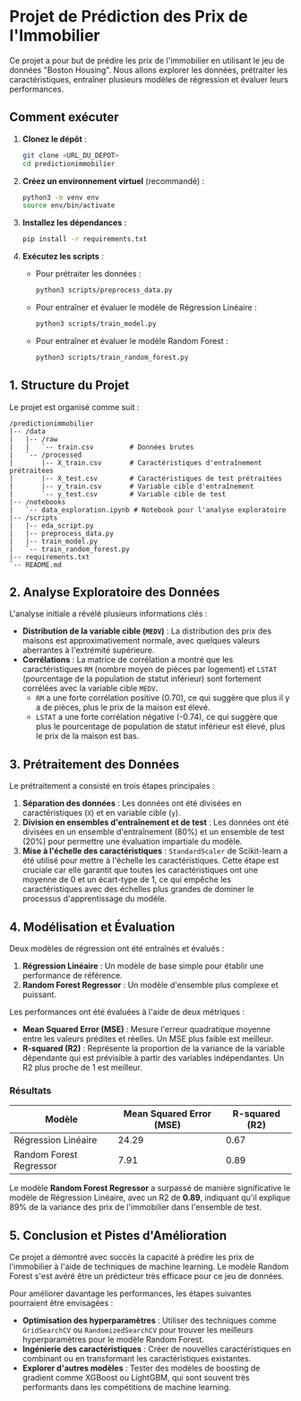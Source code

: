 # Projet de Prédiction des Prix de l'Immobilier

Ce projet a pour but de prédire les prix de l'immobilier en utilisant le jeu de données "Boston Housing". Nous allons explorer les données, prétraiter les caractéristiques, entraîner plusieurs modèles de régression et évaluer leurs performances.

## Comment exécuter

1.  **Clonez le dépôt** :
    ```bash
    git clone <URL_DU_DEPOT>
    cd predictionimmobilier
    ```

2.  **Créez un environnement virtuel** (recommandé) :
    ```bash
    python3 -m venv env
    source env/bin/activate
    ```

3.  **Installez les dépendances** :
    ```bash
    pip install -r requirements.txt
    ```

4.  **Exécutez les scripts** :

    *   Pour prétraiter les données :
        ```bash
        python3 scripts/preprocess_data.py
        ```

    *   Pour entraîner et évaluer le modèle de Régression Linéaire :
        ```bash
        python3 scripts/train_model.py
        ```

    *   Pour entraîner et évaluer le modèle Random Forest :
        ```bash
        python3 scripts/train_random_forest.py
        ```

## 1. Structure du Projet

Le projet est organisé comme suit :

```
/predictionimmobilier
|-- /data
|   |-- /raw
|   |   `-- train.csv         # Données brutes
|   `-- /processed
|       |-- X_train.csv       # Caractéristiques d'entraînement prétraitées
|       |-- X_test.csv        # Caractéristiques de test prétraitées
|       |-- y_train.csv       # Variable cible d'entraînement
|       `-- y_test.csv        # Variable cible de test
|-- /notebooks
|   `-- data_exploration.ipynb # Notebook pour l'analyse exploratoire
|-- /scripts
|   |-- eda_script.py
|   |-- preprocess_data.py
|   |-- train_model.py
|   `-- train_random_forest.py
|-- requirements.txt
`-- README.md
```

## 2. Analyse Exploratoire des Données

L'analyse initiale a révélé plusieurs informations clés :

*   **Distribution de la variable cible (`MEDV`)** : La distribution des prix des maisons est approximativement normale, avec quelques valeurs aberrantes à l'extrémité supérieure.
*   **Corrélations** : La matrice de corrélation a montré que les caractéristiques `RM` (nombre moyen de pièces par logement) et `LSTAT` (pourcentage de la population de statut inférieur) sont fortement corrélées avec la variable cible `MEDV`.
    *   `RM` a une forte corrélation positive (0.70), ce qui suggère que plus il y a de pièces, plus le prix de la maison est élevé.
    *   `LSTAT` a une forte corrélation négative (-0.74), ce qui suggère que plus le pourcentage de population de statut inférieur est élevé, plus le prix de la maison est bas.

## 3. Prétraitement des Données

Le prétraitement a consisté en trois étapes principales :

1.  **Séparation des données** : Les données ont été divisées en caractéristiques (`X`) et en variable cible (`y`).
2.  **Division en ensembles d'entraînement et de test** : Les données ont été divisées en un ensemble d'entraînement (80%) et un ensemble de test (20%) pour permettre une évaluation impartiale du modèle.
3.  **Mise à l'échelle des caractéristiques** : `StandardScaler` de Scikit-learn a été utilisé pour mettre à l'échelle les caractéristiques. Cette étape est cruciale car elle garantit que toutes les caractéristiques ont une moyenne de 0 et un écart-type de 1, ce qui empêche les caractéristiques avec des échelles plus grandes de dominer le processus d'apprentissage du modèle.

## 4. Modélisation et Évaluation

Deux modèles de régression ont été entraînés et évalués :

1.  **Régression Linéaire** : Un modèle de base simple pour établir une performance de référence.
2.  **Random Forest Regressor** : Un modèle d'ensemble plus complexe et puissant.

Les performances ont été évaluées à l'aide de deux métriques :
*   **Mean Squared Error (MSE)** : Mesure l'erreur quadratique moyenne entre les valeurs prédites et réelles. Un MSE plus faible est meilleur.
*   **R-squared (R2)** : Représente la proportion de la variance de la variable dépendante qui est prévisible à partir des variables indépendantes. Un R2 plus proche de 1 est meilleur.

### Résultats

| Modèle                  | Mean Squared Error (MSE) | R-squared (R2) |
| ----------------------- | ------------------------ | -------------- |
| Régression Linéaire     | 24.29                    | 0.67           |
| Random Forest Regressor | 7.91                     | 0.89           |

Le modèle **Random Forest Regressor** a surpassé de manière significative le modèle de Régression Linéaire, avec un R2 de **0.89**, indiquant qu'il explique 89% de la variance des prix de l'immobilier dans l'ensemble de test.

## 5. Conclusion et Pistes d'Amélioration

Ce projet a démontré avec succès la capacité à prédire les prix de l'immobilier à l'aide de techniques de machine learning. Le modèle Random Forest s'est avéré être un prédicteur très efficace pour ce jeu de données.

Pour améliorer davantage les performances, les étapes suivantes pourraient être envisagées :

*   **Optimisation des hyperparamètres** : Utiliser des techniques comme `GridSearchCV` ou `RandomizedSearchCV` pour trouver les meilleurs hyperparamètres pour le modèle Random Forest.
*   **Ingénierie des caractéristiques** : Créer de nouvelles caractéristiques en combinant ou en transformant les caractéristiques existantes.
*   **Explorer d'autres modèles** : Tester des modèles de boosting de gradient comme XGBoost ou LightGBM, qui sont souvent très performants dans les compétitions de machine learning.